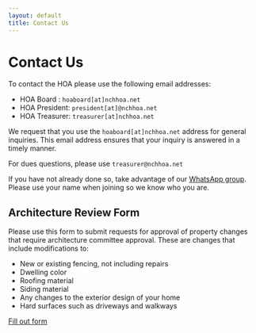 ```yaml
---
layout: default
title: Contact Us
---
```

# Contact Us

To contact the HOA please use the following email addresses:

* HOA Board : `hoaboard[at]nchhoa.net`
* HOA President: `president[at]@nchhoa.net`
* HOA Treasurer: `treasurer[at]nchhoa.net`
 
We request that you use the `hoaboard[at]nchhoa.net` address for general inquiries.
This email address ensures that your inquiry is answered in a timely manner.
 
For dues questions, please use `treasurer@nchhoa.net`
 
If you have not already done so, take advantage of our [WhatsApp group](https://chat.whatsapp.com/LRKZu1oUfDc5q4gnZjee7V). Please use your name when joining so we know who you are.

## Architecture Review Form

Please use this form to submit requests for approval of property changes that require architecture committee approval. These are changes that include modifications to:

* New or existing fencing, not including repairs
* Dwelling color
* Roofing material
* Siding material
* Any changes to the exterior design of your home
* Hard surfaces such as driveways and walkways

<a href="https://docs.google.com/forms/d/e/1FAIpQLSfRnHwzNOsWspoe2d-5WQWsPjC2q-Butm_KciauF1-lRJH-mw/viewform?vc=0&c=0&w=1&flr=0&usp=mail_form_link" class="btn">Fill out form</a>